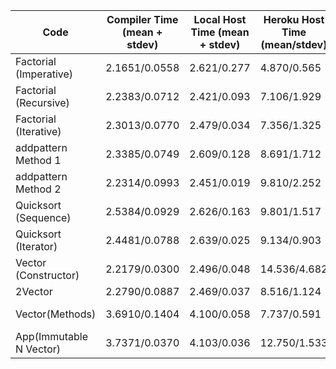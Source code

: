 | Code      | Compiler Time (mean + stdev) | Local Host Time (mean + stdev) | Heroku Host Time (mean/stdev)| AWS (mean/stdev)| AWS Lambda (mean/stdev) | Link To Code |
|-----------|------------------------------|--------------------------------|---------------------------------|---------------------------------|--------------|--------------|
| Factorial (Imperative) |2.1651/0.0558|2.621/0.277|4.870/0.565 |2.8275/0.0337|1.0369/0.0937|[Factorial (Imperative)](http://coconut.readthedocs.io/en/latest/HELP.html#imperative-method)|
| Factorial (Recursive)  |2.2383/0.0712|2.421/0.093|7.106/1.929 |2.7738/0.0534|1.0808/0.1239|[Factorial (Recursive)](http://coconut.readthedocs.io/en/latest/HELP.html#recursive-method)|
| Factorial (Iterative)  |2.3013/0.0770|2.479/0.034|7.356/1.325 |2.9588/0.0455|1.3475/0.1178|[Factorial (Iterative)](http://coconut.readthedocs.io/en/latest/HELP.html#iterative-method)|
| addpattern Method 1    |2.3385/0.0749|2.609/0.128|8.691/1.712 |2.9588/0.0455|1.8450/0.3935|[addpattern Method 1 ](http://coconut.readthedocs.io/en/latest/HELP.html#addpattern-method)|
| addpattern Method 2    |2.2314/0.0993|2.451/0.019|9.810/2.252 |2.9200/0.1447|1.6213/0.0631|[addpattern Method 2 ](http://coconut.readthedocs.io/en/latest/HELP.html#addpattern-method)|
| Quicksort (Sequence)   |2.5384/0.0929|2.626/0.163|9.801/1.517 |3.2200/0,0434|2.3463/0.1403|[Quicksort (Sequence)](http://coconut.readthedocs.io/en/latest/HELP.html#sorting-a-sequence)|
| Quicksort (Iterator)   |2.4481/0.0788|2.639/0.025|9.134/0.903 |3.1050/0.0370|1.6925/0.3830|[Quicksort (Iterator)](http://coconut.readthedocs.io/en/latest/HELP.html#sorting-an-iterator)|
| Vector (Constructor)   |2.2179/0.0300|2.496/0.048|14.536/4.682|2.9413/0.0344|7.4163/0.0802|[Vector (Constructor)](http://coconut.readthedocs.io/en/latest/HELP.html#n-vector-constructor)|
| 2Vector                |2.2790/0.0887|2.469/0.037|8.516/1.124 |2.9438/0.0542|1.2675/0.0944|[2Vector](http://coconut.readthedocs.io/en/latest/HELP.html#vector)|
| Vector(Methods)        |3.6910/0.1404|4.100/0.058|7.737/0.591 |4.5975/0.0459|1.3775/0.1808|[Vector Methods](http://coconut.readthedocs.io/en/latest/HELP.html#n-vector-methods)|
| App(Immutable N Vector)|3.7371/0.0370|4.103/0.036|12.750/1.533|4.6763/0.0233|7.7263/0.1551|[Application](http://coconut.readthedocs.io/en/latest/HELP.html#applications)| 
